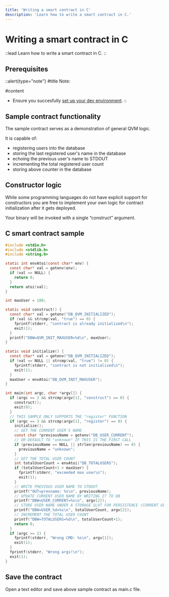 ```yaml
---
title: 'Writing a smart contract in C'
description: 'Learn how to write a smart contract in C.'
---
```


# Writing a smart contract in C

::lead
Learn how to write a smart contract in C.
::

## Prerequisites

::alert{type="note"}
#title
Note:

#content
- Ensure you succesfully [set up your dev environment](/testnet/smart-contract/setup/qvmctl).
::

## Sample contract functionality

The sample contract serves as a demonstration of general QVM logic.

It is capable of:
- registering users into the database
- storing the last registered user's name in the database
- echoing the previous user's name to STDOUT
- incrementing the total registered user count
- storing above counter in the database

## Constructor logic

While some programming languages do not have explicit support for constructors you are free to implement your own logic for contract initialization after it gets deployed. 

Your binary will be invoked with a single “construct” argument. 

## C smart contract sample

```c
#include <stdio.h>
#include <stdlib.h>
#include <string.h>

static int envAtoi(const char* env) {
  const char* val = getenv(env);
  if (val == NULL) {
    return 0;
  }
  return atoi(val);
}

int maxUser = 100;

static void construct() {
  const char* val = getenv("DB_QVM_INITIALIZED");
  if (val && strcmp(val, "true") == 0) {
    fprintf(stderr, "contract is already initialized\n");
    exit(1);
  }
  printf("DBW=QVM_INIT_MAXUSER=%d\n", maxUser);
}

static void initialize() {
  const char* val = getenv("DB_QVM_INITIALIZED");
  if (val == NULL || strcmp(val, "true") != 0) {
    fprintf(stderr, "contract is not initialized\n");
    exit(1);
  }
  maxUser = envAtoi("DB_QVM_INIT_MAXUSER");
}

int main(int argc, char *argv[]) {
  if (argc == 2 && strcmp(argv[1], "construct") == 0) {
    construct();
    exit(0);
  }
  // THIS SAMPLE ONLY SUPPORTS THE "register" FUNCTION
  if (argc == 3 && strcmp(argv[1], "register") == 0) {
    initialize();
    // GET THE CURRENT USER'S NAME
    const char *previousName = getenv("DB_USER_CURRENT");
    // OR DEFAULT TO "unknown" IF THIS IS THE FIRST CALL
    if (previousName == NULL || strlen(previousName) == 0) {
      previousName = "unknown";
    }
    // GET THE TOTAL USER COUNT
    int totalUserCount = envAtoi("DB_TOTALUSERS");
    if (totalUserCount+1 > maxUser) {
      fprintf(stderr, "exceeded max user\n");
      exit(1);
    }
    // WRITE PREVIOUS USER NAME TO STDOUT
    printf("OUT=prevname: %s\n", previousName);
    // UPDATE CURRENT USER NAME BY WRITING IT TO DB
    printf("DBW=USER_CURRENT=%s\n", argv[2]);
    // STORE USER NAME UNDER A STORAGE SLOT FOR PERSISTENCE (CURRENT GETS OVERWRITTEN ON EACH CALL)
    printf("DBW=USER_%d=%s\n", totalUserCount, argv[2]);
    // INCREMENT THE TOTAL USER COUNT
    printf("DBW=TOTALUSERS=%d\n", totalUserCount+1);
    return 0;
  }
  if (argc >= 2) {
    fprintf(stderr, "Wrong CMD: %s\n", argv[1]);
    exit(1);
  }
  fprintf(stderr, "Wrong args!\n");
  exit(1);
}
```

## Save the contract

Open a text editor and save above sample contract as main.c file.
